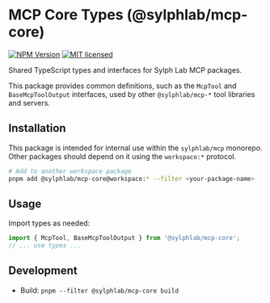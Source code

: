 # MCP Core Types (@sylphlab/mcp-core)

[![NPM Version](https://img.shields.io/npm/v/%40sylphlab%2Fmcp-core)](https://www.npmjs.com/package/@sylphlab/mcp-core)
[![MIT licensed](https://img.shields.io/npm/l/%40sylphlab%2Fmcp-core)](./LICENSE)

Shared TypeScript types and interfaces for Sylph Lab MCP packages.

This package provides common definitions, such as the `McpTool` and `BaseMcpToolOutput` interfaces, used by other `@sylphlab/mcp-*` tool libraries and servers.

## Installation

This package is intended for internal use within the `sylphlab/mcp` monorepo. Other packages should depend on it using the `workspace:*` protocol.

```bash
# Add to another workspace package
pnpm add @sylphlab/mcp-core@workspace:* --filter <your-package-name>
```

## Usage

Import types as needed:

```typescript
import { McpTool, BaseMcpToolOutput } from '@sylphlab/mcp-core';
// ... use types ...
```

## Development

- Build: `pnpm --filter @sylphlab/mcp-core build`